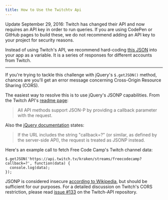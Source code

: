 ```yaml
---
title: How to Use the Twitchtv Api
---
```

Update September 29, 2016: Twitch has changed their API and now requires an API key in order to run queries. If you are using CodePen or GitHub pages to build these, we do not recommend adding an API key to your project for security reasons.

Instead of using Twitch's API, we recommend hard-coding <a href='https://gist.github.com/QuincyLarson/2ff6892f948d0b7118a99264fd9c1ce8' target='_blank' rel='nofollow'>this JSON</a> into your app as a variable. It is a series of responses for different accounts from Twitch.

* * *

If you're trying to tackle this challenge with jQuery's `$.getJSON()` method, chances are you'll get an error message concerning Cross-Origin Resource Sharing (CORS).

The easiest way to resolve this is to use jQuery's JSONP capabilities. From the Twitch API's <a href='https://github.com/justintv/Twitch-API#json-p' target='_blank' rel='nofollow'>readme page</a>:

> All API methods support JSON-P by providing a callback parameter with the request.

Also the <a href='http://api.jquery.com/jQuery.getJSON/' target='_blank' rel='nofollow'>jQuery documentation</a> states:

> If the URL includes the string "callback=?" (or similar, as defined by the server-side API), the request is treated as JSONP instead.

Here's an example call to fetch Free Code Camp's Twitch channel data:

    $.getJSON('https://api.twitch.tv/kraken/streams/freecodecamp?callback=?', function(data) {
      console.log(data);
    });

JSONP is considered insecure <a href='https://en.wikipedia.org/wiki/Cross-origin_resource_sharing#CORS_vs_JSONP' target='_blank' rel='nofollow'>according to Wikipedia</a>, but should be sufficient for our purposes. For a detailed discussion on Twitch's CORS restriction, please read <a href='https://github.com/justintv/Twitch-API/issues/133' target='_blank' rel='nofollow'>issue <span class="hashtag">#133</span></a> on the Twitch-API repository.